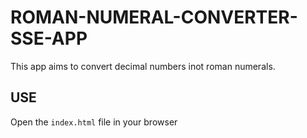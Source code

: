 # ROMAN-NUMERAL-CONVERTER-SSE-APP
This app aims to convert decimal numbers inot roman numerals.

## USE
Open the `index.html` file in your browser
